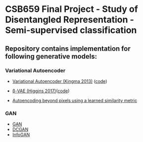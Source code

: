 # CSB659 Final Project - Study of Disentangled Representation - Semi-supervised classification

## Repository contains implementation for following generative models:

### Variational Autoencoder
* [Variational Autoencoder (Kingma 2013)](https://arxiv.org/abs/1312.6114) ([code]("code/VAE_+_Classifier.ipynb"))

* [β-VAE (Higgins 2017)](https://openreview.net/forum?id=Sy2fzU9gl)([code](https://github.com/mchivuku/Learning-Disentangled-Latent-Spaces-using-Variational-Autoencoder/blob/master/code/VAE_%2B_Classifier.ipynb))
* [Autoencoding beyond pixels using a learned similarity metric](https://arxiv.org/abs/1512.09300)

### GAN
* [GAN](https://arxiv.org/abs/1406.2661)
* [DCGAN](https://arxiv.org/abs/1511.06434)
* [InfoGAN](https://arxiv.org/abs/1606.03657)



